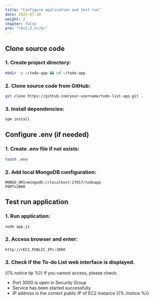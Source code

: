 ```yaml
---
title: "Configure application and test run"
date: 2025-07-10
weight: 2
chapter: false
pre: "<b>2.2.2</b>"
---
```


## Clone source code

### 1. Create project directory:

```bash
mkdir -p ~/todo-app && cd ~/todo-app
```

### 2. Clone source code from GitHub:

```bash
git clone https://github.com/your-username/todo-list-app.git .
```

### 3. Install dependencies:

```bash
npm install
```

## Configure .env (if needed)

### 1. Create .env file if not exists:

```bash
touch .env
```

### 2. Add local MongoDB configuration:

```env
MONGO_URI=mongodb://localhost:27017/todoapp
PORT=3000
```

## Test run application

### 1. Run application:

```bash
node app.js
```

### 2. Access browser and enter:

```
http://<EC2_PUBLIC_IP>:3000
```

### 3. Check if the To-do List web interface is displayed.

{{% notice tip %}}
If you cannot access, please check:
- Port 3000 is open in Security Group
- Service has been started successfully
- IP address is the correct public IP of EC2 instance
{{% /notice %}}
